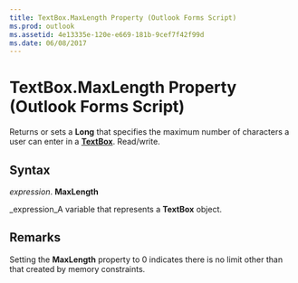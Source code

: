 ```yaml
---
title: TextBox.MaxLength Property (Outlook Forms Script)
ms.prod: outlook
ms.assetid: 4e13335e-120e-e669-181b-9cef7f42f99d
ms.date: 06/08/2017
---
```



# TextBox.MaxLength Property (Outlook Forms Script)

Returns or sets a **Long** that specifies the maximum number of characters a user can enter in a **[TextBox](textbox-object-outlook-forms-script.md)**. Read/write.


## Syntax

 _expression_. **MaxLength**

 _expression_A variable that represents a **TextBox** object.


## Remarks

Setting the **MaxLength** property to 0 indicates there is no limit other than that created by memory constraints.


